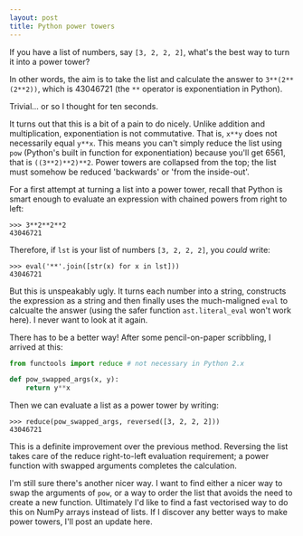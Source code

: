 ```yaml
---
layout: post
title: Python power towers
---
```


If you have a list of numbers, say `[3, 2, 2, 2]`, what's the best way to turn it into a power tower?

In other words, the aim is to take the list and calculate the answer to `3**(2**(2**2))`, which is 43046721 (the `**` operator is exponentiation in Python).

Trivial... or so I thought for ten seconds.  

It turns out that this is a bit of a pain to do nicely. Unlike addition and multiplication, exponentiation is not commutative. That is, `x**y` does not necessarily equal `y**x`. This means you can't simply reduce the list using `pow` (Python's built in function for exponentiation) because you'll get 6561, that is `((3**2)**2)**2`. Power towers are collapsed from the top; the list must somehow be reduced 'backwards' or 'from the inside-out'.

For a first attempt at turning a list into a power tower, recall that Python is smart enough to evaluate an expression with chained powers from right to left:

```
>>> 3**2**2**2
43046721
``` 

Therefore, if `lst` is your list of numbers `[3, 2, 2, 2]`, you *could* write:

```
>>> eval('**'.join([str(x) for x in lst]))
43046721
```

But this is unspeakably ugly. It turns each number into a string, constructs the expression as a string and then finally uses the much-maligned `eval` to calcualte the answer (using the safer function `ast.literal_eval` won't work here). I never want to look at it again.

There has to be a better way! After some pencil-on-paper scribbling, I arrived at this:

```python
from functools import reduce # not necessary in Python 2.x

def pow_swapped_args(x, y):
    return y**x
```

Then we can evaluate a list as a power tower by writing:

```
>>> reduce(pow_swapped_args, reversed([3, 2, 2, 2]))
43046721
``` 

This is a definite improvement over the previous method. Reversing the list takes care of the reduce right-to-left evaluation requirement; a power function with swapped arguments completes the calculation.

I'm still sure there's another nicer way. I want to find either a nicer way to swap the arguments of `pow`, or a way to order the list that avoids the need to create a new function. Ultimately I'd like to find a fast vectorised way to do this on NumPy arrays instead of lists. If I discover any better ways to make power towers, I'll post an update here.
